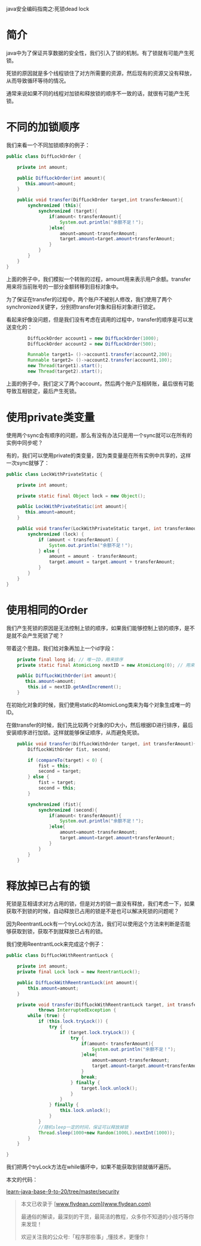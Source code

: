 java安全编码指南之:死锁dead lock

# 简介

java中为了保证共享数据的安全性，我们引入了锁的机制。有了锁就有可能产生死锁。

死锁的原因就是多个线程锁住了对方所需要的资源，然后现有的资源又没有释放，从而导致循环等待的情况。

通常来说如果不同的线程对加锁和释放锁的顺序不一致的话，就很有可能产生死锁。

# 不同的加锁顺序

我们来看一个不同加锁顺序的例子：

~~~java
public class DiffLockOrder {

    private int amount;

    public DiffLockOrder(int amount){
       this.amount=amount;
    }

    public void transfer(DiffLockOrder target,int transferAmount){
        synchronized (this){
            synchronized (target){
                if(amount< transferAmount){
                    System.out.println("余额不足！");
                }else{
                    amount=amount-transferAmount;
                    target.amount=target.amount+transferAmount;
                }
            }
        }
    }
}
~~~

上面的例子中，我们模拟一个转账的过程，amount用来表示用户余额。transfer用来将当前账号的一部分金额转移到目标对象中。

为了保证在transfer的过程中，两个账户不被别人修改，我们使用了两个synchronized关键字，分别把transfer对象和目标对象进行锁定。

看起来好像没问题，但是我们没有考虑在调用的过程中，transfer的顺序是可以发送变化的：

~~~java
        DiffLockOrder account1 = new DiffLockOrder(1000);
        DiffLockOrder account2 = new DiffLockOrder(500);

        Runnable target1= ()->account1.transfer(account2,200);
        Runnable target2= ()->account2.transfer(account1,100);
        new Thread(target1).start();
        new Thread(target2).start();
~~~

上面的例子中，我们定义了两个account，然后两个账户互相转账，最后很有可能导致互相锁定，最后产生死锁。

# 使用private类变量

使用两个sync会有顺序的问题，那么有没有办法只是用一个sync就可以在所有的实例中同步呢？

有的，我们可以使用private的类变量，因为类变量是在所有实例中共享的，这样一次sync就够了：

~~~java
public class LockWithPrivateStatic {

    private int amount;

    private static final Object lock = new Object();

    public LockWithPrivateStatic(int amount){
       this.amount=amount;
    }

    public void transfer(LockWithPrivateStatic target, int transferAmount){
        synchronized (lock) {
            if (amount < transferAmount) {
                System.out.println("余额不足！");
            } else {
                amount = amount - transferAmount;
                target.amount = target.amount + transferAmount;
            }
        }
    }
}
~~~

# 使用相同的Order

我们产生死锁的原因是无法控制上锁的顺序，如果我们能够控制上锁的顺序，是不是就不会产生死锁了呢？

带着这个思路，我们给对象再加上一个id字段：

~~~java
    private final long id; // 唯一ID，用来排序
    private static final AtomicLong nextID = new AtomicLong(0); // 用来生成ID

    public DiffLockWithOrder(int amount){
       this.amount=amount;
        this.id = nextID.getAndIncrement();
    }
~~~

在初始化对象的时候，我们使用static的AtomicLong类来为每个对象生成唯一的ID。

在做transfer的时候，我们先比较两个对象的ID大小，然后根据ID进行排序，最后安装顺序进行加锁。这样就能够保证顺序，从而避免死锁。

~~~java
    public void transfer(DiffLockWithOrder target, int transferAmount){
        DiffLockWithOrder fist, second;

        if (compareTo(target) < 0) {
            fist = this;
            second = target;
        } else {
            fist = target;
            second = this;
        }

        synchronized (fist){
            synchronized (second){
                if(amount< transferAmount){
                    System.out.println("余额不足！");
                }else{
                    amount=amount-transferAmount;
                    target.amount=target.amount+transferAmount;
                }
            }
        }
    }
~~~

# 释放掉已占有的锁

死锁是互相请求对方占用的锁，但是对方的锁一直没有释放，我们考虑一下，如果获取不到锁的时候，自动释放已占用的锁是不是也可以解决死锁的问题呢？

因为ReentrantLock有一个tryLock()方法，我们可以使用这个方法来判断是否能够获取到锁，获取不到就释放已占有的锁。

我们使用ReentrantLock来完成这个例子：

~~~java
public class DiffLockWithReentrantLock {

    private int amount;
    private final Lock lock = new ReentrantLock();

    public DiffLockWithReentrantLock(int amount){
        this.amount=amount;
    }

    private void transfer(DiffLockWithReentrantLock target, int transferAmount)
            throws InterruptedException {
        while (true) {
            if (this.lock.tryLock()) {
                try {
                    if (target.lock.tryLock()) {
                        try {
                            if(amount< transferAmount){
                                System.out.println("余额不足！");
                            }else{
                                amount=amount-transferAmount;
                                target.amount=target.amount+transferAmount;
                            }
                            break;
                        } finally {
                            target.lock.unlock();
                        }
                    }
                } finally {
                    this.lock.unlock();
                }
            }
            //随机sleep一定的时间，保证可以释放掉锁
            Thread.sleep(1000+new Random(1000L).nextInt(1000));
        }
    }

}
~~~

我们把两个tryLock方法在while循环中，如果不能获取到锁就循环遍历。

本文的代码：

[learn-java-base-9-to-20/tree/master/security](https://github.com/ddean2009/learn-java-base-9-to-20/tree/master/security)

> 本文已收录于 [www.flydean.com](www.flydean.com)
>
> 最通俗的解读，最深刻的干货，最简洁的教程，众多你不知道的小技巧等你来发现！
> 
> 欢迎关注我的公众号:「程序那些事」,懂技术，更懂你！




